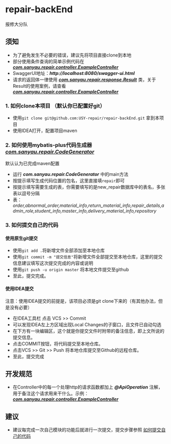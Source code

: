 # repair-backEnd
报修大分队
## 须知
- 为了避免发生不必要的错误，建议先将项目直接clone到本地
- 部分使用条件查询的简单示例代码在 [***com.sanyau.repair.controller.ExampleController***](https://github.com/USY-repair/repair-backEnd/blob/master/src/main/java/com/sanyau/repair/controller/ExampleController.java) 
- SwaggerUI地址：***http://localhost:8080/swagger-ui.html***
- 请求的返回体一律使用 [***com.sanyau.repair.response.Result***](https://github.com/USY-repair/repair-backEnd/blob/master/src/main/java/com/sanyau/repair/response/Result.java) 类，关于Result的使用案例，请查看 [***com.sanyau.repair.controller.ExampleController***](https://github.com/USY-repair/repair-backEnd/blob/master/src/main/java/com/sanyau/repair/controller/ExampleController.java) 

### 1. 如何clone本项目 （默认你已配置好git）
- 使用```git clone git@github.com:USY-repair/repair-backEnd.git``` 拿到本项目
- 使用IDEA打开，配置项目maven

### 2. 如何使用mybatis-plus代码生成器 [***com.sanyau.repair.CodeGenerator***](https://github.com/USY-repair/repair-backEnd/blob/master/src/test/java/com/sanyau/repair/CodeGenerator.java)
默认认为已完成maven配置
- 运行 ***com.sanyau.repair.CodeGenerator*** 中的main方法
- 按提示填写生成代码位置的包名，这里直接填```repair```即可
- 按提示填写需要生成的表，你需要填写的是new_repair数据库中的表名，多张表以逗号分隔
- 表：*order,abnormal_order,material_info,return_material_info,repair_details,admin_role,student_info,master_info,delivery_material_info,repository*

### 3. <span id="如何提交自己的代码">如何提交自己的代码</span>
#### 使用原生git提交
- 使用```git add .```将新增文件全部添加至本地仓库
- 使用```git commit -m "提交信息"```将新增文件全部提交至本地仓库，这里的提交信息建议填写这次提交完成的内容或说明
- 使用```git push -u origin master``` 将本地文件提交至github
- 至此，提交完成。
#### 使用IDEA提交
注意：使用IDEA提交的前提是，该项目必须是git clone下来的（有其他办法，但是没有必要）
- 在IDEA工具栏 点击 VCS >> Commit
- 可以发现IDEA左上方区域出现Local Changes的子窗口，且文件已自动勾选
- 在下方有一块编辑区，这个就是你提交文件时附带的备注信息，即上文所说的提交信息。
- 点击COMMIT按钮，将代码提交至本地仓库。
- 点击VCS >> Git >> Push 将本地仓库提交至Github的远程仓库。
- 至此，提交完成
## 开发规范
- 在Controller中的每一个处理http的请求函数都加上 ***@ApiOperation*** 注解，用于备注这个请求用来干什么。示例：[***com.sanyau.repair.controller.ExampleController***](https://github.com/USY-repair/repair-backEnd/blob/master/src/main/java/com/sanyau/repair/controller/ExampleController.java) 

## 建议
- 建议每完成一次自己模块的功能后就进行一次提交，提交步骤参照 [如何提交自己的代码](#如何提交自己的代码)
